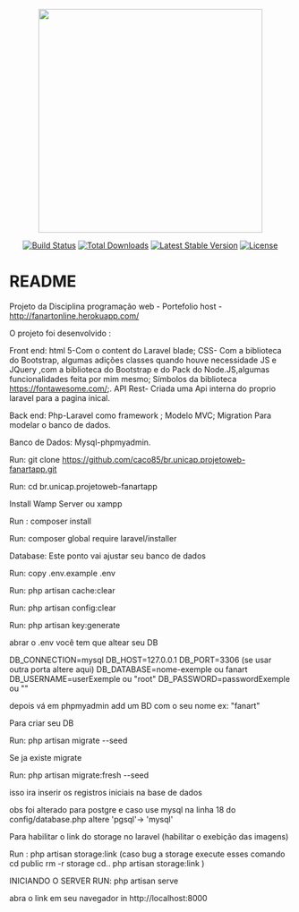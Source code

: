 <p align="center"><a href="https://laravel.com" target="_blank"><img src="https://raw.githubusercontent.com/laravel/art/master/logo-lockup/5%20SVG/2%20CMYK/1%20Full%20Color/laravel-logolockup-cmyk-red.svg" width="400"></a></p>

<p align="center">
<a href="https://travis-ci.org/laravel/framework"><img src="https://travis-ci.org/laravel/framework.svg" alt="Build Status"></a>
<a href="https://packagist.org/packages/laravel/framework"><img src="https://img.shields.io/packagist/dt/laravel/framework" alt="Total Downloads"></a>
<a href="https://packagist.org/packages/laravel/framework"><img src="https://img.shields.io/packagist/v/laravel/framework" alt="Latest Stable Version"></a>
<a href="https://packagist.org/packages/laravel/framework"><img src="https://img.shields.io/packagist/l/laravel/framework" alt="License"></a>
</p>

# README #

Projeto da Disciplina programação web - Portefolio host - http://fanartonline.herokuapp.com/

O projeto foi desenvolvido :

Front end: html 5-Com o content do Laravel blade; CSS- Com a biblioteca do Bootstrap, algumas adições classes quando houve necessidade JS e JQuery ,com a biblioteca do Bootstrap e do Pack do Node.JS,algumas funcionalidades feita por mim mesmo; Símbolos da biblioteca https://fontawesome.com/;. 
API Rest- Criada uma Api interna do proprio laravel para a pagina inical.

Back end: Php-Laravel como framework ; Modelo MVC; Migration Para modelar o banco de dados.

Banco de Dados: Mysql-phpmyadmin.

Run: git clone https://github.com/caco85/br.unicap.projetoweb-fanartapp.git

Run: cd br.unicap.projetoweb-fanartapp

Install Wamp Server ou xampp

Run : composer install

Run: composer global require laravel/installer

Database: Este ponto vai ajustar seu banco de dados

Run: copy .env.example .env

Run: php artisan cache:clear

Run: php artisan config:clear

Run: php artisan key:generate

abrar o .env você tem que altear seu DB

DB_CONNECTION=mysql DB_HOST=127.0.0.1 DB_PORT=3306 (se usar outra porta altere aqui) DB_DATABASE=nome-exemple ou fanart DB_USERNAME=userExemple ou "root"
DB_PASSWORD=passwordExemple ou ""

depois vá em phpmyadmin add um BD com o seu nome ex: "fanart"

Para criar seu DB

Run: php artisan migrate --seed

Se ja existe migrate

Run: php artisan migrate:fresh --seed

isso ira inserir os registros iniciais na base de dados

obs foi alterado para postgre e caso use mysql na linha 18 do config/database.php altere 'pgsql'-> 'mysql'

Para habilitar o link do storage no laravel (habilitar o exebição das imagens)

Run : php artisan storage:link 
(caso bug a storage execute esses comando
cd public
rm -r storage 
cd.. 
php artisan storage:link )

INICIANDO O SERVER
RUN: php artisan serve

abra o link em seu navegador in http://localhost:8000
